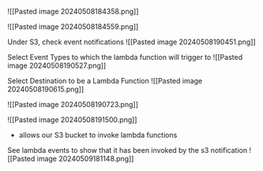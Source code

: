 ![[Pasted image 20240508184358.png]]

![[Pasted image 20240508184559.png]]

Under S3, check event notifications
![[Pasted image 20240508190451.png]]

Select Event Types to which the lambda function will trigger to
![[Pasted image 20240508190527.png]]

Select Destination to be a Lambda Function
![[Pasted image 20240508190615.png]]

![[Pasted image 20240508190723.png]]

![[Pasted image 20240508191500.png]]
- allows our S3 bucket to invoke lambda functions

See lambda events to show that it has been invoked by the s3 notification
![[Pasted image 20240509181148.png]]